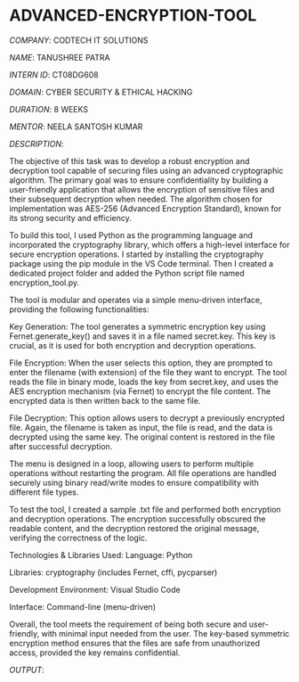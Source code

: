 # ADVANCED-ENCRYPTION-TOOL

*COMPANY*: CODTECH IT SOLUTIONS

*NAME*: TANUSHREE PATRA

*INTERN ID*: CT08DG608

*DOMAIN*: CYBER SECURITY & ETHICAL HACKING

*DURATION*: 8 WEEKS

*MENTOR*: NEELA SANTOSH KUMAR

*DESCRIPTION*:

The objective of this task was to develop a robust encryption and decryption tool capable of securing files using an advanced cryptographic algorithm. The primary goal was to ensure confidentiality by building a user-friendly application that allows the encryption of sensitive files and their subsequent decryption when needed. The algorithm chosen for implementation was AES-256 (Advanced Encryption Standard), known for its strong security and efficiency.

To build this tool, I used Python as the programming language and incorporated the cryptography library, which offers a high-level interface for secure encryption operations. I started by installing the cryptography package using the pip module in the VS Code terminal. Then I created a dedicated project folder and added the Python script file named encryption_tool.py.

The tool is modular and operates via a simple menu-driven interface, providing the following functionalities:

Key Generation:
The tool generates a symmetric encryption key using Fernet.generate_key() and saves it in a file named secret.key. This key is crucial, as it is used for both encryption and decryption operations.

File Encryption:
When the user selects this option, they are prompted to enter the filename (with extension) of the file they want to encrypt. The tool reads the file in binary mode, loads the key from secret.key, and uses the AES encryption mechanism (via Fernet) to encrypt the file content. The encrypted data is then written back to the same file.

File Decryption:
This option allows users to decrypt a previously encrypted file. Again, the filename is taken as input, the file is read, and the data is decrypted using the same key. The original content is restored in the file after successful decryption.

The menu is designed in a loop, allowing users to perform multiple operations without restarting the program. All file operations are handled securely using binary read/write modes to ensure compatibility with different file types.

To test the tool, I created a sample .txt file and performed both encryption and decryption operations. The encryption successfully obscured the readable content, and the decryption restored the original message, verifying the correctness of the logic.

Technologies & Libraries Used:
Language: Python 

Libraries: cryptography (includes Fernet, cffi, pycparser)

Development Environment: Visual Studio Code

Interface: Command-line (menu-driven)

Overall, the tool meets the requirement of being both secure and user-friendly, with minimal input needed from the user. The key-based symmetric encryption method ensures that the files are safe from unauthorized access, provided the key remains confidential.

*OUTPUT*:

